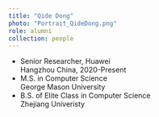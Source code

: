```yaml
---
title: "Qide Dong"
photo: "Portrait_QideDong.png"
role: alumni
collection: people
---
```

- Senior Researcher, Huawei  
  Hangzhou China, 2020-Present
- M.S. in Computer Science  
  George Mason University
- B.S. of Elite Class in Computer Science  
  Zhejiang Univeristy

